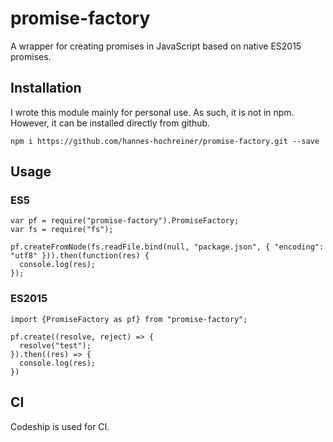 # promise-factory
A wrapper for creating promises in JavaScript based on native ES2015 promises.

## Installation

I wrote this module mainly for personal use.
As such, it is not in npm.
However, it can be installed directly from github.

    npm i https://github.com/hannes-hochreiner/promise-factory.git --save

## Usage

### ES5

    var pf = require("promise-factory").PromiseFactory;
    var fs = require("fs");

    pf.createFromNode(fs.readFile.bind(null, "package.json", { "encoding": "utf8" })).then(function(res) {
      console.log(res);
    });

### ES2015

    import {PromiseFactory as pf} from "promise-factory";

    pf.create((resolve, reject) => {
      resolve("test");
    }).then((res) => {
      console.log(res);
    })

## CI

Codeship is used for CI.
